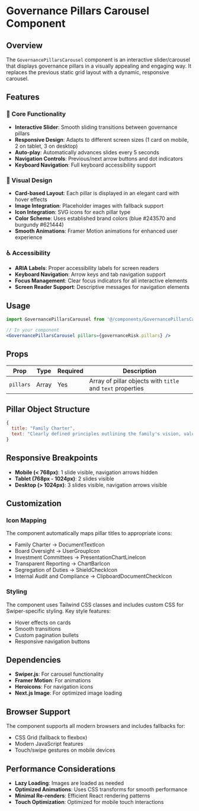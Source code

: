 # Governance Pillars Carousel Component

## Overview
The `GovernancePillarsCarousel` component is an interactive slider/carousel that displays governance pillars in a visually appealing and engaging way. It replaces the previous static grid layout with a dynamic, responsive carousel.

## Features

### 🎯 Core Functionality
- **Interactive Slider**: Smooth sliding transitions between governance pillars
- **Responsive Design**: Adapts to different screen sizes (1 card on mobile, 2 on tablet, 3 on desktop)
- **Auto-play**: Automatically advances slides every 5 seconds
- **Navigation Controls**: Previous/next arrow buttons and dot indicators
- **Keyboard Navigation**: Full keyboard accessibility support

### 🎨 Visual Design
- **Card-based Layout**: Each pillar is displayed in an elegant card with hover effects
- **Image Integration**: Placeholder images with fallback support
- **Icon Integration**: SVG icons for each pillar type
- **Color Scheme**: Uses established brand colors (blue #243570 and burgundy #621444)
- **Smooth Animations**: Framer Motion animations for enhanced user experience

### ♿ Accessibility
- **ARIA Labels**: Proper accessibility labels for screen readers
- **Keyboard Navigation**: Arrow keys and tab navigation support
- **Focus Management**: Clear focus indicators for all interactive elements
- **Screen Reader Support**: Descriptive messages for navigation elements

## Usage

```jsx
import GovernancePillarsCarousel from '@/components/GovernancePillarsCarousel'

// In your component
<GovernancePillarsCarousel pillars={governanceRisk.pillars} />
```

## Props

| Prop | Type | Required | Description |
|------|------|----------|-------------|
| `pillars` | Array | Yes | Array of pillar objects with `title` and `text` properties |

## Pillar Object Structure

```javascript
{
  title: "Family Charter",
  text: "Clearly defined principles outlining the family's vision, values, succession planning, and engagement in investment decisions."
}
```

## Responsive Breakpoints

- **Mobile (< 768px)**: 1 slide visible, navigation arrows hidden
- **Tablet (768px - 1024px)**: 2 slides visible
- **Desktop (> 1024px)**: 3 slides visible, navigation arrows visible

## Customization

### Icon Mapping
The component automatically maps pillar titles to appropriate icons:
- Family Charter → DocumentTextIcon
- Board Oversight → UserGroupIcon
- Investment Committees → PresentationChartLineIcon
- Transparent Reporting → ChartBarIcon
- Segregation of Duties → ShieldCheckIcon
- Internal Audit and Compliance → ClipboardDocumentCheckIcon

### Styling
The component uses Tailwind CSS classes and includes custom CSS for Swiper-specific styling. Key style features:
- Hover effects on cards
- Smooth transitions
- Custom pagination bullets
- Responsive navigation buttons

## Dependencies

- **Swiper.js**: For carousel functionality
- **Framer Motion**: For animations
- **Heroicons**: For navigation icons
- **Next.js Image**: For optimized image loading

## Browser Support

The component supports all modern browsers and includes fallbacks for:
- CSS Grid (fallback to flexbox)
- Modern JavaScript features
- Touch/swipe gestures on mobile devices

## Performance Considerations

- **Lazy Loading**: Images are loaded as needed
- **Optimized Animations**: Uses CSS transforms for smooth performance
- **Minimal Re-renders**: Efficient React rendering patterns
- **Touch Optimization**: Optimized for mobile touch interactions
